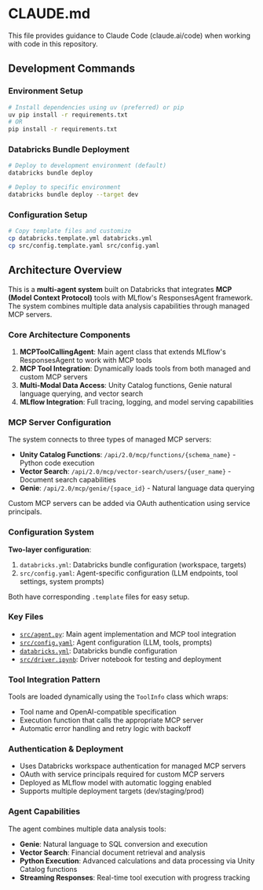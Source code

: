 # CLAUDE.md

This file provides guidance to Claude Code (claude.ai/code) when working with code in this repository.

## Development Commands

### Environment Setup
```bash
# Install dependencies using uv (preferred) or pip
uv pip install -r requirements.txt
# OR
pip install -r requirements.txt
```

### Databricks Bundle Deployment
```bash
# Deploy to development environment (default)
databricks bundle deploy

# Deploy to specific environment
databricks bundle deploy --target dev
```

### Configuration Setup
```bash
# Copy template files and customize
cp databricks.template.yml databricks.yml
cp src/config.template.yaml src/config.yaml
```

## Architecture Overview

This is a **multi-agent system** built on Databricks that integrates **MCP (Model Context Protocol)** tools with MLflow's ResponsesAgent framework. The system combines multiple data analysis capabilities through managed MCP servers.

### Core Architecture Components

1. **MCPToolCallingAgent**: Main agent class that extends MLflow's ResponsesAgent to work with MCP tools
2. **MCP Tool Integration**: Dynamically loads tools from both managed and custom MCP servers
3. **Multi-Modal Data Access**: Unity Catalog functions, Genie natural language querying, and vector search
4. **MLflow Integration**: Full tracing, logging, and model serving capabilities

### MCP Server Configuration

The system connects to three types of managed MCP servers:
- **Unity Catalog Functions**: `/api/2.0/mcp/functions/{schema_name}` - Python code execution
- **Vector Search**: `/api/2.0/mcp/vector-search/users/{user_name}` - Document search capabilities
- **Genie**: `/api/2.0/mcp/genie/{space_id}` - Natural language data querying

Custom MCP servers can be added via OAuth authentication using service principals.

### Configuration System

**Two-layer configuration**:
1. `databricks.yml`: Databricks bundle configuration (workspace, targets)
2. `src/config.yaml`: Agent-specific configuration (LLM endpoints, tool settings, system prompts)

Both have corresponding `.template` files for easy setup.

### Key Files

- [`src/agent.py`](src/agent.py): Main agent implementation and MCP tool integration
- [`src/config.yaml`](src/config.yaml): Agent configuration (LLM, tools, prompts)
- [`databricks.yml`](databricks.yml): Databricks bundle configuration
- [`src/driver.ipynb`](src/driver.ipynb): Driver notebook for testing and deployment

### Tool Integration Pattern

Tools are loaded dynamically using the `ToolInfo` class which wraps:
- Tool name and OpenAI-compatible specification
- Execution function that calls the appropriate MCP server
- Automatic error handling and retry logic with backoff

### Authentication & Deployment

- Uses Databricks workspace authentication for managed MCP servers
- OAuth with service principals required for custom MCP servers
- Deployed as MLflow model with automatic logging enabled
- Supports multiple deployment targets (dev/staging/prod)

### Agent Capabilities

The agent combines multiple data analysis tools:
- **Genie**: Natural language to SQL conversion and execution
- **Vector Search**: Financial document retrieval and analysis
- **Python Execution**: Advanced calculations and data processing via Unity Catalog functions
- **Streaming Responses**: Real-time tool execution with progress tracking